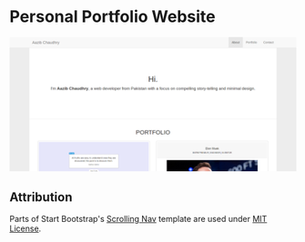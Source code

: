 # Personal Portfolio Website
![Project screenshot](images/screenshot.png)
## Attribution
Parts of Start Bootstrap's [Scrolling Nav](https://startbootstrap.com/template-overviews/scrolling-nav/) template are used under [MIT License](https://github.com/BlackrockDigital/startbootstrap-scrolling-nav/blob/master/LICENSE).
